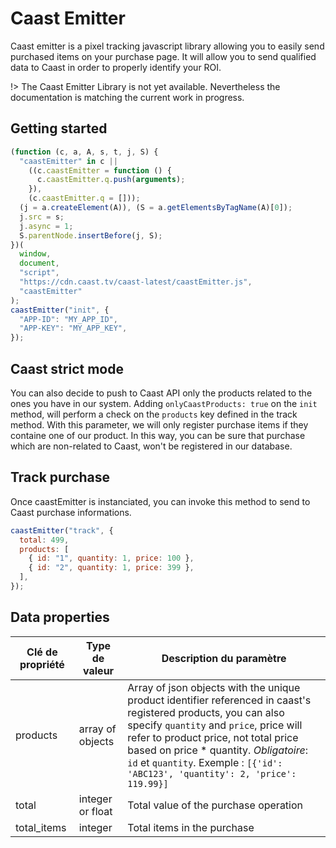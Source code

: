 # Caast Emitter

Caast emitter is a pixel tracking javascript library allowing you to easily send purchased items on your purchase page. It will allow you to send qualified data to Caast in order to properly identify your ROI.

!> The Caast Emitter Library is not yet available. Nevertheless the documentation is matching the current work in progress.

## Getting started

```javascript
(function (c, a, A, s, t, j, S) {
  "caastEmitter" in c ||
    ((c.caastEmitter = function () {
      c.caastEmitter.q.push(arguments);
    }),
    (c.caastEmitter.q = []));
  (j = a.createElement(A)), (S = a.getElementsByTagName(A)[0]);
  j.src = s;
  j.async = 1;
  S.parentNode.insertBefore(j, S);
})(
  window,
  document,
  "script",
  "https://cdn.caast.tv/caast-latest/caastEmitter.js",
  "caastEmitter"
);
caastEmitter("init", {
  "APP-ID": "MY_APP_ID",
  "APP-KEY": "MY_APP_KEY",
});
```

## Caast strict mode

You can also decide to push to Caast API only the products related to the ones you have in our system. Adding `onlyCaastProducts: true` on the `init` method, will perform a check on the `products` key defined in the track method. With this parameter, we will only register purchase items if they containe one of our product. In this way, you can be sure that purchase which are non-related to Caast, won't be registered in our database.

## Track purchase

Once caastEmitter is instanciated, you can invoke this method to send to Caast purchase informations.

```javascript
caastEmitter("track", {
  total: 499,
  products: [
    { id: "1", quantity: 1, price: 100 },
    { id: "2", quantity: 1, price: 399 },
  ],
});
```

## Data properties

| Clé de propriété | Type de valeur   | Description du paramètre                                                                                                                                                                                                                                                                                                          |
| ---------------- | ---------------- | --------------------------------------------------------------------------------------------------------------------------------------------------------------------------------------------------------------------------------------------------------------------------------------------------------------------------------- |
| products         | array of objects | Array of json objects with the unique product identifier referenced in caast's registered products, you can also specify `quantity` and `price`, price will refer to product price, not total price based on price \* quantity. _Obligatoire_: `id` et `quantity`. Exemple : `[{'id': 'ABC123', 'quantity': 2, 'price': 119.99}]` |
| total            | integer or float | Total value of the purchase operation                                                                                                                                                                                                                                                                                             |
| total_items      | integer          | Total items in the purchase                                                                                                                                                                                                                                                                                                       |
